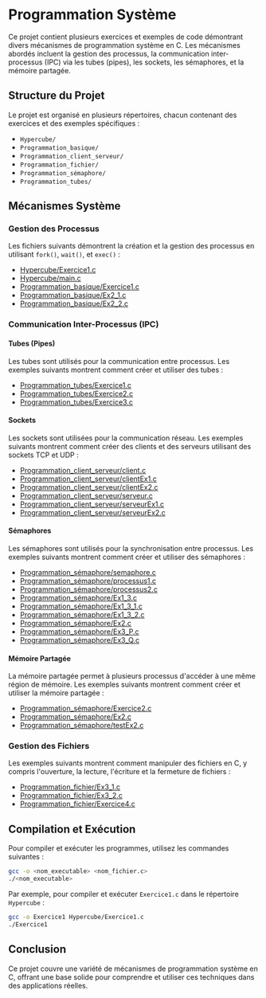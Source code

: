 # Programmation Système

Ce projet contient plusieurs exercices et exemples de code démontrant divers mécanismes de programmation système en C. Les mécanismes abordés incluent la gestion des processus, la communication inter-processus (IPC) via les tubes (pipes), les sockets, les sémaphores, et la mémoire partagée.

## Structure du Projet

Le projet est organisé en plusieurs répertoires, chacun contenant des exercices et des exemples spécifiques :

- `Hypercube/`
- `Programmation_basique/`
- `Programmation_client_serveur/`
- `Programmation_fichier/`
- `Programmation_sémaphore/`
- `Programmation_tubes/`

## Mécanismes Système

### Gestion des Processus

Les fichiers suivants démontrent la création et la gestion des processus en utilisant `fork()`, `wait()`, et `exec()` :

- [Hypercube/Exercice1.c](Hypercube/Exercice1.c)
- [Hypercube/main.c](Hypercube/main.c)
- [Programmation_basique/Exercice1.c](Programmation_basique/Exercice1.c)
- [Programmation_basique/Ex2_1.c](Programmation_basique/Ex2_1.c)
- [Programmation_basique/Ex2_2.c](Programmation_basique/Ex2_2.c)

### Communication Inter-Processus (IPC)

#### Tubes (Pipes)

Les tubes sont utilisés pour la communication entre processus. Les exemples suivants montrent comment créer et utiliser des tubes :

- [Programmation_tubes/Exercice1.c](Programmation_tubes/Exercice1.c)
- [Programmation_tubes/Exercice2.c](Programmation_tubes/Exercice2.c)
- [Programmation_tubes/Exercice3.c](Programmation_tubes/Exercice3.c)

#### Sockets

Les sockets sont utilisées pour la communication réseau. Les exemples suivants montrent comment créer des clients et des serveurs utilisant des sockets TCP et UDP :

- [Programmation_client_serveur/client.c](Programmation_client_serveur/client.c)
- [Programmation_client_serveur/clientEx1.c](Programmation_client_serveur/clientEx1.c)
- [Programmation_client_serveur/clientEx2.c](Programmation_client_serveur/clientEx2.c)
- [Programmation_client_serveur/serveur.c](Programmation_client_serveur/serveur.c)
- [Programmation_client_serveur/serveurEx1.c](Programmation_client_serveur/serveurEx1.c)
- [Programmation_client_serveur/serveurEx2.c](Programmation_client_serveur/serveurEx2.c)

#### Sémaphores

Les sémaphores sont utilisés pour la synchronisation entre processus. Les exemples suivants montrent comment créer et utiliser des sémaphores :

- [Programmation_sémaphore/semaphore.c](Programmation_sémaphore/semaphore.c)
- [Programmation_sémaphore/processus1.c](Programmation_sémaphore/processus1.c)
- [Programmation_sémaphore/processus2.c](Programmation_sémaphore/processus2.c)
- [Programmation_sémaphore/Ex1_3.c](Programmation_sémaphore/Ex1_3.c)
- [Programmation_sémaphore/Ex1_3_1.c](Programmation_sémaphore/Ex1_3_1.c)
- [Programmation_sémaphore/Ex1_3_2.c](Programmation_sémaphore/Ex1_3_2.c)
- [Programmation_sémaphore/Ex2.c](Programmation_sémaphore/Ex2.c)
- [Programmation_sémaphore/Ex3_P.c](Programmation_sémaphore/Ex3_P.c)
- [Programmation_sémaphore/Ex3_Q.c](Programmation_sémaphore/Ex3_Q.c)

#### Mémoire Partagée

La mémoire partagée permet à plusieurs processus d'accéder à une même région de mémoire. Les exemples suivants montrent comment créer et utiliser la mémoire partagée :

- [Programmation_sémaphore/Exercice2.c](Programmation_sémaphore/Exercice2.c)
- [Programmation_sémaphore/Ex2.c](Programmation_sémaphore/Ex2.c)
- [Programmation_sémaphore/testEx2.c](Programmation_sémaphore/testEx2.c)

### Gestion des Fichiers

Les exemples suivants montrent comment manipuler des fichiers en C, y compris l'ouverture, la lecture, l'écriture et la fermeture de fichiers :

- [Programmation_fichier/Ex3_1.c](Programmation_fichier/Ex3_1.c)
- [Programmation_fichier/Ex3_2.c](Programmation_fichier/Ex3_2.c)
- [Programmation_fichier/Exercice4.c](Programmation_fichier/Exercice4.c)

## Compilation et Exécution

Pour compiler et exécuter les programmes, utilisez les commandes suivantes :

```sh
gcc -o <nom_executable> <nom_fichier.c>
./<nom_executable>
```

Par exemple, pour compiler et exécuter `Exercice1.c` dans le répertoire `Hypercube` :

```sh
gcc -o Exercice1 Hypercube/Exercice1.c
./Exercice1
```

## Conclusion

Ce projet couvre une variété de mécanismes de programmation système en C, offrant une base solide pour comprendre et utiliser ces techniques dans des applications réelles.

